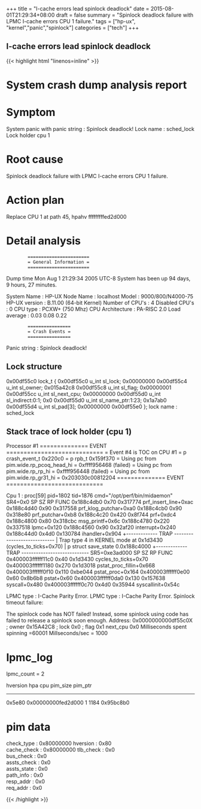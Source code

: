 +++
title = "I-cache errors lead spinlock deadlock"
date = 2015-08-01T21:29:34+08:00
draft = false
summary = "Spinlock deadlock failure with LPMC I-cache errors CPU 1 failure."
tags = ["hp-ux", "kernel","panic","spinlock"]
categories = ["tech"]
+++
## I-cache errors lead spinlock deadlock

{{< highlight html "linenos=inline" >}}

System crash dump analysis report
=================================
Symptom
=======
  System panic with panic string : Spinlock deadlock!
  Lock name : sched_lock
  Lock holder cpu 1

Root cause
==========
  Spinlock deadlock failure with LPMC I-cache errors CPU 1 failure.

Action plan
===========
  Replace CPU 1 at path 45, hpahv fffffffffed2d000

Detail analysis
===============
			=======================
			= General Information =
			=======================
Dump time Mon Aug  1 21:29:34 2005 UTC-8
System has been up 94 days, 9 hours, 27 minutes.

System Name      : HP-UX
Node Name        : localhost
Model            : 9000/800/N4000-75
HP-UX version    : B.11.00 (64-bit Kernel)
Number of CPU's  : 4
Disabled CPU's   : 0
CPU type         : PCXW+ (750 Mhz)
CPU Architecture : PA-RISC 2.0
Load average     : 0.03  0.08  0.22  

			================
			= Crash Events =
			================
Panic string : Spinlock deadlock!

Lock structure
--------------
0x00df55c0 lock_t {
0x00df55c0   u_int   sl_lock;                      0x00000000
0x00df55c4   u_int   sl_owner;                     0x015a42c8
0x00df55c8   u_int   sl_flag;                      0x00000001
0x00df55cc   u_int   sl_next_cpu;                  0x00000000
0x00df55d0   u_int   sl_indirect:0:1;              0x0
0x00df55d0   u_int   sl_name_ptr:1:23;             0x1a7ab0
0x00df55d4   u_int   sl_pad[3];                    0x00000000
0x00df55e0 };
lock name : sched_lock

Stack trace of lock holder (cpu 1)
-----------------------------------
Processor #1
==============  EVENT  ============================
= Event #4 is TOC on CPU #1
= p crash_event_t 0x220c0
= p rpb_t 0x159f370
= Using pc from pim.wide.rp_pcoq_head_hi = 0xffff956468 (failed)
= Using pc from pim.wide.rp_rp_hi = 0xffff956448 (failed)
= Using pc from pim.wide.rp_gr31_hi = 0x203030c00812204
==============  EVENT  ============================

Cpu 1  : proc[59] pid=1802 tid=1876  cmd="/opt/perf/bin/midaemon"
SR4=0x0
        SP     SZ        RP  FUNC
0x188c4db0   0x70  0x317774  prf_insert_line+0xac
0x188c4d40   0x90  0x317558  prf_klog_putchar+0xa0
0x188c4cb0   0x90  0x318e80  prf_putchar+0xb8
0x188c4c20  0x420   0x8f744  prf+0xdc4
0x188c4800   0x80  0x318cbc  msg_printf+0x6c
0x188c4780  0x220  0x337518  lpmc+0x120
0x188c4560   0x90  0x32af20  interrupt+0x240
0x188c44d0  0x4d0  0x130784  ihandler+0x904
+-------------  TRAP  ----------------------------
|  Trap type 4 in KERNEL mode at 0x1d3430 (cycles_to_ticks+0x70)
|  p struct save_state 0.0x188c4000
+-------------  TRAP  ----------------------------
SR5=0xe3ad000
                SP     SZ        RP  FUNC
0x400003ffffff11c0   0x40  0x1d3430  cycles_to_ticks+0x70
0x400003ffffff1180  0x270  0x1d3018  pstat_proc_fillin+0x668
0x400003ffffff0f10  0x110   0xbe044  pstat_proc+0x164
0x400003ffffff0e00   0x60   0x8b6b8  pstat+0x60
0x400003ffffff0da0  0x130  0x157638  syscall+0x480
0x400003ffffff0c70  0x4d0   0x35944  syscallinit+0x54c

LPMC type : I-Cache Parity Error.
LPMC type : I-Cache Parity Error.
Spinlock timeout failure:

The spinlock code has NOT failed! Instead, some spinlock
using code has failed to release a spinlock soon enough.
Address: 0x0000000000df55c0X ;  owner 0x15A42C8 ;  lock 0x0 ;  flag 0x1
next_cpu 0x0
Milliseconds spent spinning =60001
Millseconds/sec = 1000


lpmc_log
========
lpmc_count      = 2

hversion   hpa                cpu pim_size pim_ptr
--------   ------------------ --- -------- -------
0x5e80     0x00000000fed2d000 1   1184     0x95bc8b0         

pim data
========
check_type  :  0x80000000
hversion    :  0x80      
cache_check :  0x80000000
tlb_check   :  0x0       
bus_check   :  0x0       
assts_check :  0x0       
assts_state :  0x0       
path_info   :  0x0       
resp_addr   :  0x0       
req_addr    :  0x0       

{{< /highlight >}}

